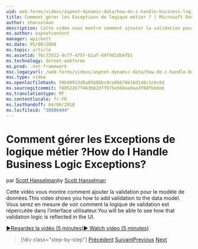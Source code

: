 ```yaml
---
uid: web-forms/videos/aspnet-dynamic-data/how-do-i-handle-business-logic-exceptions
title: Comment gérer les Exceptions de logique métier ? | Microsoft Docs
author: shanselman
description: Cette vidéo vous montre comment ajouter la validation pour le modèle de données. Vous serez en mesure de voir comment la logique de validation est répercutée dans l’interface utilisateur.
ms.author: aspnetcontent
manager: wpickett
ms.date: 05/08/2008
ms.topic: article
ms.assetid: f6c73522-4c77-4757-b1af-69f9d1db4fb1
ms.technology: dotnet-webforms
ms.prod: .net-framework
msc.legacyurl: /web-forms/videos/aspnet-dynamic-data/how-do-i-handle-business-logic-exceptions
msc.type: video
ms.openlocfilehash: 59b99913d8a8568bbc9ca86678b16d140c1cbc0d
ms.sourcegitcommit: f8852267f463b62d7f975e56bea9aa3f68fbbdeb
ms.translationtype: MT
ms.contentlocale: fr-FR
ms.lasthandoff: 04/06/2018
ms.locfileid: "30886444"
---
```

<a name="how-do-i-handle-business-logic-exceptions"></a><span data-ttu-id="6c507-105">Comment gérer les Exceptions de logique métier ?</span><span class="sxs-lookup"><span data-stu-id="6c507-105">How do I Handle Business Logic Exceptions?</span></span>
====================
<span data-ttu-id="6c507-106">par [Scott Hanselman](https://github.com/shanselman)</span><span class="sxs-lookup"><span data-stu-id="6c507-106">by [Scott Hanselman](https://github.com/shanselman)</span></span>

<span data-ttu-id="6c507-107">Cette vidéo vous montre comment ajouter la validation pour le modèle de données.</span><span class="sxs-lookup"><span data-stu-id="6c507-107">This video shows you how to add validation to the data model.</span></span> <span data-ttu-id="6c507-108">Vous serez en mesure de voir comment la logique de validation est répercutée dans l’interface utilisateur.</span><span class="sxs-lookup"><span data-stu-id="6c507-108">You will be able to see how that validation logic is reflected in the UI.</span></span>

[<span data-ttu-id="6c507-109">&#9654;Regardez la vidéo (5 minutes)</span><span class="sxs-lookup"><span data-stu-id="6c507-109">&#9654; Watch video (5 minutes)</span></span>](https://channel9.msdn.com/Blogs/ASP-NET-Site-Videos/how-do-i-handle-business-logic-exceptions)

> [!div class="step-by-step"]
> <span data-ttu-id="6c507-110">[Précédent](how-do-i-change-how-my-fields-render.md)
> [Suivant](how-do-i-make-custom-pages.md)</span><span class="sxs-lookup"><span data-stu-id="6c507-110">[Previous](how-do-i-change-how-my-fields-render.md)
[Next](how-do-i-make-custom-pages.md)</span></span>
